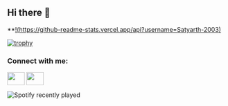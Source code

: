 ## Hi there 👋

**[!(https://github-readme-stats.vercel.app/api?username=Satyarth-2003)](https://github.com/Satyarth-2003/github-readme-stats)

[![trophy](https://github-profile-trophy.vercel.app/?username=Satyarth-2003)](https://github.com/Satyarth-2003/github-profile-trophy)

<h3 align="left">Connect with me:</h3>
<p align="left">
<a href="your link" target="blank"><img align="center" src="[https://cdn.jsdelivr.net/npm/simple-icons@3.0.1/icons/twitter.svg](https://upload.wikimedia.org/wikipedia/commons/thumb/5/5a/X_icon_2.svg/900px-X_icon_2.svg.png?20231002152819)" alt="" height="30" width="40" /></a>
<a href="your link" target="blank"><img align="center" src="https://cdn.jsdelivr.net/npm/simple-icons@3.0.1/icons/linkedin.svg" alt="" height="30" width="40" /></a>
</p>

![Spotify recently played](https://spotify-recently-played-readme.vercel.app/api?user=jeffreyca16)
